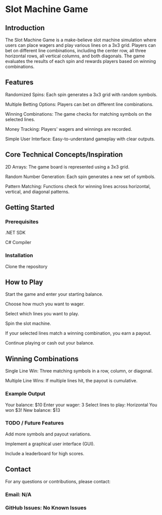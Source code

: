 # Slot Machine Game

## Introduction

The Slot Machine Game is a make-believe slot machine simulation where users can place wagers and play various lines on a 3x3 grid. Players can bet on different line combinations, including the center row, all three horizontal rows, all vertical columns, and both diagonals. The game evaluates the results of each spin and rewards players based on winning combinations.

## Features

Randomized Spins: Each spin generates a 3x3 grid with random symbols.

Multiple Betting Options: Players can bet on different line combinations.

Winning Combinations: The game checks for matching symbols on the selected lines.

Money Tracking: Players' wagers and winnings are recorded.

Simple User Interface: Easy-to-understand gameplay with clear outputs.

## Core Technical Concepts/Inspiration

2D Arrays: The game board is represented using a 3x3 grid.

Random Number Generation: Each spin generates a new set of symbols.

Pattern Matching: Functions check for winning lines across horizontal, vertical, and diagonal patterns.

## Getting Started

### Prerequisites

.NET SDK

C# Compiler

### Installation

Clone the repository

## How to Play

Start the game and enter your starting balance.

Choose how much you want to wager.

Select which lines you want to play.

Spin the slot machine.

If your selected lines match a winning combination, you earn a payout.

Continue playing or cash out your balance.

## Winning Combinations

Single Line Win: Three matching symbols in a row, column, or diagonal.

Multiple Line Wins: If multiple lines hit, the payout is cumulative.

### Example Output

Your balance: $10
Enter your wager: 3
Select lines to play: Horizontal
You won $3! New balance: $13

### TODO / Future Features

Add more symbols and payout variations.

Implement a graphical user interface (GUI).

Include a leaderboard for high scores.

## Contact

For any questions or contributions, please contact:

### Email: N/A

### GitHub Issues: No Known Issues
